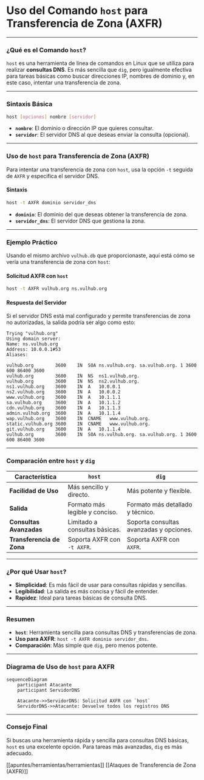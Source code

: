 # **Uso del Comando `host` para Transferencia de Zona (AXFR)**

---

### **¿Qué es el Comando `host`?**

`host` es una herramienta de línea de comandos en Linux que se utiliza para realizar **consultas DNS**. Es más sencilla que `dig`, pero igualmente efectiva para tareas básicas como buscar direcciones IP, nombres de dominio y, en este caso, intentar una transferencia de zona.

---

### **Sintaxis Básica**

```bash
host [opciones] nombre [servidor]
```

- **`nombre`**: El dominio o dirección IP que quieres consultar.
- **`servidor`**: El servidor DNS al que deseas enviar la consulta (opcional).

---

### **Uso de `host` para Transferencia de Zona (AXFR)**

Para intentar una transferencia de zona con `host`, usa la opción `-t` seguida de `AXFR` y especifica el servidor DNS.

#### **Sintaxis**
```bash
host -t AXFR dominio servidor_dns
```

- **`dominio`**: El dominio del que deseas obtener la transferencia de zona.
- **`servidor_dns`**: El servidor DNS que gestiona la zona.

---

### **Ejemplo Práctico**

Usando el mismo archivo `vulhub.db` que proporcionaste, aquí está cómo se vería una transferencia de zona con `host`:

#### **Solicitud AXFR con `host`**
```bash
host -t AXFR vulhub.org ns.vulhub.org
```

#### **Respuesta del Servidor**
Si el servidor DNS está mal configurado y permite transferencias de zona no autorizadas, la salida podría ser algo como esto:

```plaintext
Trying "vulhub.org"
Using domain server:
Name: ns.vulhub.org
Address: 10.0.0.1#53
Aliases: 

vulhub.org        3600    IN  SOA ns.vulhub.org. sa.vulhub.org. 1 3600 600 86400 3600
vulhub.org        3600    IN  NS  ns1.vulhub.org.
vulhub.org        3600    IN  NS  ns2.vulhub.org.
ns1.vulhub.org    3600    IN  A   10.0.0.1
ns2.vulhub.org    3600    IN  A   10.0.0.2
www.vulhub.org    3600    IN  A   10.1.1.1
sa.vulhub.org     3600    IN  A   10.1.1.2
cdn.vulhub.org    3600    IN  A   10.1.1.3
admin.vulhub.org  3600    IN  A   10.1.1.4
wap.vulhub.org    3600    IN  CNAME   www.vulhub.org.
static.vulhub.org 3600    IN  CNAME   www.vulhub.org.
git.vulhub.org    3600    IN  A   10.1.1.4
vulhub.org        3600    IN  SOA ns.vulhub.org. sa.vulhub.org. 1 3600 600 86400 3600
```

---

### **Comparación entre `host` y `dig`**

| Característica          | `host`                                      | `dig`                                      |
|-------------------------|---------------------------------------------|-------------------------------------------|
| **Facilidad de Uso**    | Más sencillo y directo.                     | Más potente y flexible.                   |
| **Salida**              | Formato más legible y conciso.              | Formato más detallado y técnico.          |
| **Consultas Avanzadas** | Limitado a consultas básicas.               | Soporta consultas avanzadas y opciones.   |
| **Transferencia de Zona** | Soporta AXFR con `-t AXFR`.                | Soporta AXFR con `AXFR`.                  |

---

### **¿Por qué Usar `host`?**

- **Simplicidad**: Es más fácil de usar para consultas rápidas y sencillas.
- **Legibilidad**: La salida es más concisa y fácil de entender.
- **Rapidez**: Ideal para tareas básicas de consulta DNS.

---

### **Resumen**

- **`host`**: Herramienta sencilla para consultas DNS y transferencias de zona.
- **Uso para AXFR**: `host -t AXFR dominio servidor_dns`.
- **Comparación**: Más simple que `dig`, pero menos potente.

---

### **Diagrama de Uso de `host` para AXFR**

```mermaid
sequenceDiagram
    participant Atacante
    participant ServidorDNS

    Atacante->>ServidorDNS: Solicitud AXFR con `host`
    ServidorDNS->>Atacante: Devuelve todos los registros DNS
```

---

### **Consejo Final**

Si buscas una herramienta rápida y sencilla para consultas DNS básicas, `host` es una excelente opción. Para tareas más avanzadas, `dig` es más adecuado.

[[apuntes/herramientas/herramientas]]
[[Ataques de Transferencia de Zona (AXFR)]]